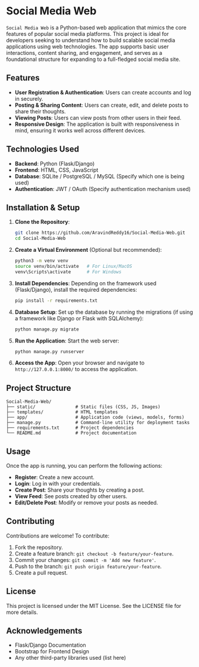 # Social Media Web

`Social Media Web` is a Python-based web application that mimics the core features of popular social media platforms. This project is ideal for developers seeking to understand how to build scalable social media applications using web technologies. The app supports basic user interactions, content sharing, and engagement, and serves as a foundational structure for expanding to a full-fledged social media site.

## Features

- **User Registration & Authentication**: Users can create accounts and log in securely.
- **Posting & Sharing Content**: Users can create, edit, and delete posts to share their thoughts.
- **Viewing Posts**: Users can view posts from other users in their feed.
- **Responsive Design**: The application is built with responsiveness in mind, ensuring it works well across different devices.

## Technologies Used

- **Backend**: Python (Flask/Django)
- **Frontend**: HTML, CSS, JavaScript
- **Database**: SQLite / PostgreSQL / MySQL (Specify which one is being used)
- **Authentication**: JWT / OAuth (Specify authentication mechanism used)

## Installation & Setup

1. **Clone the Repository**:
   ```bash
   git clone https://github.com/AravindReddy16/Social-Media-Web.git
   cd Social-Media-Web
   ```

2. **Create a Virtual Environment** (Optional but recommended):
   ```bash
   python3 -m venv venv
   source venv/bin/activate   # For Linux/MacOS
   venv\Scripts\activate      # For Windows
   ```

3. **Install Dependencies**:
   Depending on the framework used (Flask/Django), install the required dependencies:
   ```bash
   pip install -r requirements.txt
   ```

4. **Database Setup**:
   Set up the database by running the migrations (if using a framework like Django or Flask with SQLAlchemy):
   ```bash
   python manage.py migrate
   ```

5. **Run the Application**:
   Start the web server:
   ```bash
   python manage.py runserver
   ```

6. **Access the App**:
   Open your browser and navigate to `http://127.0.0.1:8000/` to access the application.

## Project Structure

```
Social-Media-Web/
├── static/               # Static files (CSS, JS, Images)
├── templates/            # HTML templates
├── app/                  # Application code (views, models, forms)
├── manage.py             # Command-line utility for deployment tasks
├── requirements.txt      # Project dependencies
└── README.md             # Project documentation
```

## Usage

Once the app is running, you can perform the following actions:
- **Register**: Create a new account.
- **Login**: Log in with your credentials.
- **Create Post**: Share your thoughts by creating a post.
- **View Feed**: See posts created by other users.
- **Edit/Delete Post**: Modify or remove your posts as needed.

## Contributing

Contributions are welcome! To contribute:
1. Fork the repository.
2. Create a feature branch: `git checkout -b feature/your-feature`.
3. Commit your changes: `git commit -m 'Add new feature'`.
4. Push to the branch: `git push origin feature/your-feature`.
5. Create a pull request.

## License

This project is licensed under the MIT License. See the LICENSE file for more details.

## Acknowledgements

- Flask/Django Documentation
- Bootstrap for Frontend Design
- Any other third-party libraries used (list here)

